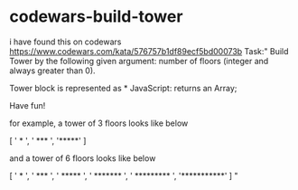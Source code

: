 # codewars-build-tower
i have found this on codewars
https://www.codewars.com/kata/576757b1df89ecf5bd00073b
Task:"
Build Tower by the following given argument:
number of floors (integer and always greater than 0).

Tower block is represented as *
JavaScript: returns an Array;

Have fun!

for example, a tower of 3 floors looks like below

[
  '  *  ', 
  ' *** ', 
  '*****'
]

and a tower of 6 floors looks like below

[
  '     *     ', 
  '    ***    ', 
  '   *****   ', 
  '  *******  ', 
  ' ********* ', 
  '***********'
]
"
